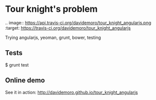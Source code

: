 Tour knight's problem
=====================

.. image:: https://api.travis-ci.org/davidemoro/tour_knight_angularjs.png
    :target: https://travis-ci.org/davidemoro/tour_knight_angularjs

Trying angularjs, yeoman, grunt, bower, testing

Tests
-----

$ grunt test

Online demo
-----------

See it in action: http://davidemoro.github.io/tour_knight_angularjs
